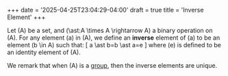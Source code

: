 +++
date = '2025-04-25T23:04:29-04:00'
draft = true
title = 'Inverse Element'
+++

Let \(A\) be a set, and \(\ast:A \times A \rightarrow A\) a binary
operation on \(A\). For any element \(a\) in \(A\), we define an
**inverse** element of \(a\) to be an element \(b \in A\) such that:
\[
a \ast b=b \ast a=e
\]
where \(e\) is defined to be an identity element of \(A\).

We remark that when \(A\) is a [group](/zettelkasten/definitions/algebra/group_theory/group),
then the inverse elements are unique.

